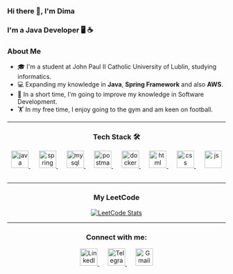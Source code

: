 ### Hi there 👋, I'm Dima
### I'm a Java Developer 🖥️ ☕️

### About Me

- 🎓 I'm a student at John Paul II Catholic University of Lublin, studying informatics.
- 💻 Expanding my knowledge in **Java**, **Spring Framework** and also **AWS**.
- 🚀 In a short time, I'm going to improve my knowledge in Software Development.
- 🏋️ In my free time, I enjoy going to the gym and am keen on football.

___________

<div align="center">
    <h3>Tech Stack 🛠️</h3>
    <a href="https://www.java.com/pl/" target="_blank" rel="noreferrer"> 
        <img src="https://www.vectorlogo.zone/logos/java/java-icon.svg" alt="java" width="40" height="40"/>
    </a>&nbsp;&nbsp;&nbsp;&nbsp;
    <a href="https://spring.io/" target="_blank" rel="noreferrer"> 
        <img src="https://www.vectorlogo.zone/logos/springio/springio-icon.svg" alt="spring" width="40" height="40"/>
    </a>&nbsp;&nbsp;&nbsp;&nbsp;
    <a href="https://www.mysql.com/" target="_blank" rel="noreferrer"> 
        <img src="https://www.vectorlogo.zone/logos/mysql/mysql-icon.svg" alt="mysql" width="40" height="40"/>
    </a>&nbsp;&nbsp;&nbsp;&nbsp;
    <a href="https://www.postman.com/" target="_blank" rel="noreferrer"> 
        <img src="https://www.vectorlogo.zone/logos/getpostman/getpostman-icon.svg" alt="postman" width="40" height="40"/>
    </a>&nbsp;&nbsp;&nbsp;&nbsp;
    <a href="https://www.docker.com/" target="_blank" rel="noreferrer"> 
        <img src="https://www.vectorlogo.zone/logos/docker/docker-icon.svg" alt="docker" width="40" height="40"/>
    </a>&nbsp;&nbsp;&nbsp;&nbsp;
    <a href="https://www.w3.org/html/" target="_blank" rel="noreferrer"> 
        <img src="https://www.vectorlogo.zone/logos/w3_html5/w3_html5-icon.svg" alt="html" width="40" height="40"/>
    </a>&nbsp;&nbsp;&nbsp;&nbsp;
    <a href="https://www.w3schools.com/css/" target="_blank" rel="noreferrer"> 
        <img src="https://www.vectorlogo.zone/logos/w3_css/w3_css-icon.svg" alt="css" width="40" height="40"/>
    </a>&nbsp;&nbsp;&nbsp;&nbsp;
    <a href="https://www.w3schools.com/js/" target="_blank" rel="noreferrer"> 
        <img src="https://www.vectorlogo.zone/logos/javascript/javascript-icon.svg" alt="js" width="40" height="40"/>
    </a>&nbsp;&nbsp;&nbsp;&nbsp;
</div>

____

<div align="center">
    <h3>My LeetCode</h3>
    <a href="https://leetcode.com/u/monoskribt_921/" target="_blank">
        <img src="https://leetcard.jacoblin.cool/monoskribt_921?theme=light&font=DM%20Sans" alt="LeetCode Stats"/>
    </a>
</div>


___



<div align="center">
    <h3>Connect with me:</h3>
    <a href="https://www.linkedin.com/in/dmytro-kozub-0497b8296/">
        <img src="https://www.vectorlogo.zone/logos/linkedin/linkedin-icon.svg" alt="LinkedIn" width="40" height="40"/>
    </a>&nbsp;&nbsp;&nbsp;&nbsp;
    <a href="https://t.me/monoskribt">
        <img src="https://www.vectorlogo.zone/logos/telegram/telegram-icon.svg" alt="Telegram" width="40" height="40"/>
    </a>&nbsp;&nbsp;&nbsp;&nbsp;
    <a href="mailto:kozub.dima3@gmail.com">
        <img src="https://www.vectorlogo.zone/logos/gmail/gmail-icon.svg" alt="Gmail" width="40" height="40"/>
    </a>
</div>


